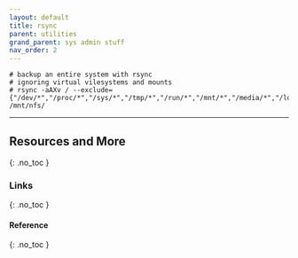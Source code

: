 ```yaml
---
layout: default
title: rsync
parent: utilities
grand_parent: sys admin stuff
nav_order: 2
---
```


```
# backup an entire system with rsync
# ignoring virtual vilesystems and mounts
# rsync -aAXv / --exclude={"/dev/*","/proc/*","/sys/*","/tmp/*","/run/*","/mnt/*","/media/*","/lost+found"} /mnt/nfs/

```

---

## Resources and More
{: .no_toc }
### Links
{: .no_toc }
#### Reference
{: .no_toc }

